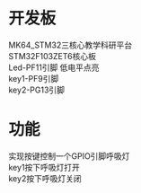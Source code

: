 # 开发板   
MK64_STM32三核心教学科研平台   
STM32F103ZET6核心板   
Led-PF11引脚 低电平点亮   
key1-PF9引脚   
key2-PG13引脚
   
# 功能   
实现按键控制一个GPIO引脚呼吸灯    
key1按下呼吸灯打开   
key2按下呼吸灯关闭   
